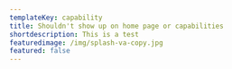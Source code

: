 ```yaml
---
templateKey: capability
title: Shouldn't show up on home page or capabilities
shortdescription: This is a test
featuredimage: /img/splash-va-copy.jpg
featured: false
---
```


